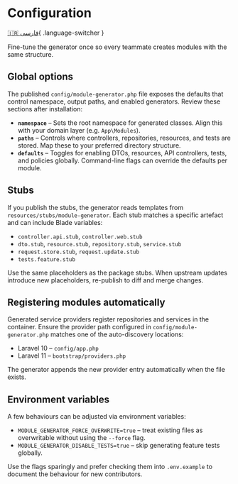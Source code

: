 # Configuration

[🇮🇷 فارسی](/fa/configuration/){ .language-switcher }

Fine-tune the generator once so every teammate creates modules with the same structure.

## Global options

The published `config/module-generator.php` file exposes the defaults that control namespace, output paths, and enabled generators. Review these sections after installation:

- **`namespace`** – Sets the root namespace for generated classes. Align this with your domain layer (e.g. `App\Modules`).
- **`paths`** – Controls where controllers, repositories, resources, and tests are stored. Map these to your preferred directory structure.
- **`defaults`** – Toggles for enabling DTOs, resources, API controllers, tests, and policies globally. Command-line flags can override the defaults per module.

## Stubs

If you publish the stubs, the generator reads templates from `resources/stubs/module-generator`. Each stub matches a specific artefact and can include Blade variables:

- `controller.api.stub`, `controller.web.stub`
- `dto.stub`, `resource.stub`, `repository.stub`, `service.stub`
- `request.store.stub`, `request.update.stub`
- `tests.feature.stub`

Use the same placeholders as the package stubs. When upstream updates introduce new placeholders, re-publish to diff and merge changes.

## Registering modules automatically

Generated service providers register repositories and services in the container. Ensure the provider path configured in `config/module-generator.php` matches one of the auto-discovery locations:

- Laravel 10 – `config/app.php`
- Laravel 11 – `bootstrap/providers.php`

The generator appends the new provider entry automatically when the file exists.

## Environment variables

A few behaviours can be adjusted via environment variables:

- `MODULE_GENERATOR_FORCE_OVERWRITE=true` – treat existing files as overwritable without using the `--force` flag.
- `MODULE_GENERATOR_DISABLE_TESTS=true` – skip generating feature tests globally.

Use the flags sparingly and prefer checking them into `.env.example` to document the behaviour for new contributors.

